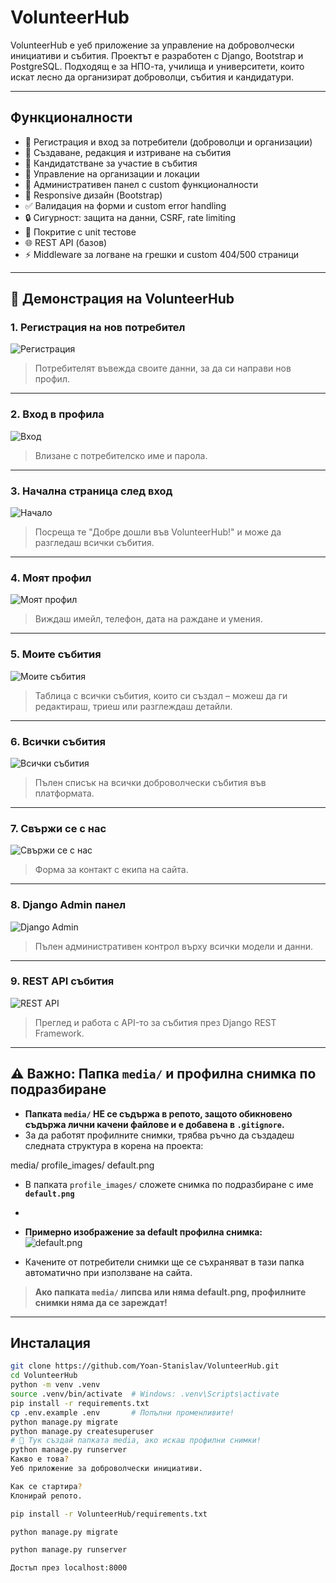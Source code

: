 # VolunteerHub

VolunteerHub е уеб приложение за управление на доброволчески инициативи и събития. Проектът е разработен с Django, Bootstrap и PostgreSQL. Подходящ е за НПО-та, училища и университети, които искат лесно да организират доброволци, събития и кандидатури.

---

## Функционалности

- 🔑 Регистрация и вход за потребители (доброволци и организации)
- 📅 Създаване, редакция и изтриване на събития
- 📝 Кандидатстване за участие в събития
- 🏢 Управление на организации и локации
- 📄 Административен панел с custom функционалности
- 📱 Responsive дизайн (Bootstrap)
- ✅ Валидация на форми и custom error handling
- 🔒 Сигурност: защита на данни, CSRF, rate limiting
- 🧪 Покритие с unit тестове
- 🌐 REST API (базов)
- ⚡ Middleware за логване на грешки и custom 404/500 страници

---

## 📸 Демонстрация на VolunteerHub

### 1. Регистрация на нов потребител
![Регистрация](Screenshot1.png)
> Потребителят въвежда своите данни, за да си направи нов профил.

---

### 2. Вход в профила
![Вход](Screenshot2.png)
> Влизане с потребителско име и парола.

---

### 3. Начална страница след вход
![Начало](Screenshot3.png)
> Посреща те "Добре дошли във VolunteerHub!" и може да разгледаш всички събития.

---

### 4. Моят профил
![Моят профил](Screenshot4.png)
> Виждаш имейл, телефон, дата на раждане и умения.

---

### 5. Моите събития
![Моите събития](Screenshot5.png)
> Таблица с всички събития, които си създал – можеш да ги редактираш, триеш или разглеждаш детайли.

---

### 6. Всички събития
![Всички събития](Screenshot6.png)
> Пълен списък на всички доброволчески събития във платформата.

---

### 7. Свържи се с нас
![Свържи се с нас](Screenshot7.png)
> Форма за контакт с екипа на сайта.

---

### 8. Django Admin панел
![Django Admin](Screenshot8.png)
> Пълен административен контрол върху всички модели и данни.

---

### 9. REST API събития
![REST API](Screenshot9.png)
> Преглед и работа с API-то за събития през Django REST Framework.

---

## ⚠️ Важно: Папка `media/` и профилна снимка по подразбиране

- **Папката `media/` НЕ се съдържа в репото, защото обикновено съдържа лични качени файлове и е добавена в `.gitignore`.**
- За да работят профилните снимки, трябва ръчно да създадеш следната структура в корена на проекта:

media/
profile_images/
default.png


- В папката `profile_images/` сложете снимка по подразбиране с име **`default.png`**
- 
- **Примерно изображение за default профилна снимка:**  
![default.png](default.png)

- Качените от потребители снимки ще се съхраняват в тази папка автоматично при използване на сайта.

> **Ако папката `media/` липсва или няма default.png, профилните снимки няма да се зареждат!**

---

## Инсталация

```bash
git clone https://github.com/Yoan-Stanislav/VolunteerHub.git
cd VolunteerHub
python -m venv .venv
source .venv/bin/activate  # Windows: .venv\Scripts\activate
pip install -r requirements.txt
cp .env.example .env       # Попълни променливите!
python manage.py migrate
python manage.py createsuperuser
# 🔽 Тук създай папката media, ако искаш профилни снимки!
python manage.py runserver
Какво е това?
Уеб приложение за доброволчески инициативи.

Как се стартира?
Клонирай репото.

pip install -r VolunteerHub/requirements.txt

python manage.py migrate

python manage.py runserver

Достъп през localhost:8000



